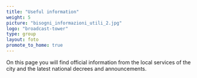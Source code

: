 ```yaml
---
title: "Useful information"
weight: 5
picture: "bisogni_informazioni_utili_2.jpg"
logo: "broadcast-tower"
type: group
layout: foto 
promote_to_home: true 
---
```


On this page you will find official information from the local services of the city and the latest national decrees and announcements.
